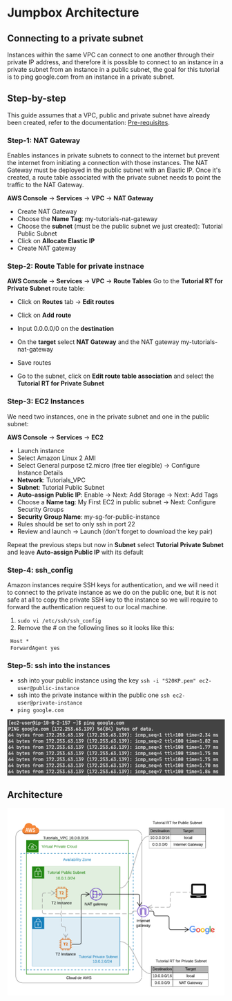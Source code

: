 # Jumpbox Architecture


## Connecting to a private subnet
Instances within the same VPC can connect to one another through their private IP address, and therefore it is possible 
to connect to an instance in a private subnet from an instance in a public subnet, the goal for this tutorial is to ping google.com
from an instance in a private subnet. 

## Step-by-step
This guide assumes that a VPC, public and private subnet have already been created, refer to the documentation: [Pre-requisites](../README.md). 

### Step-1: NAT Gateway
Enables instances in private subnets to connect to the internet but prevent the internet from initiating a connection with those instances. 
The NAT Gateway must be deployed in the public subnet with an Elastic IP. Once it's created, a route table associated with the private subnet needs 
to point the traffic to the NAT Gateway.

**AWS Console** -> **Services** -> **VPC** -> **NAT Gateway**
* Create NAT Gateway
* Choose the **Name Tag**: my-tutorials-nat-gateway
* Choose the **subnet** (must be the public subnet we just created): Tutorial Public Subnet
* Click on **Allocate Elastic IP**
* Create NAT gateway

### Step-2: Route Table for private instnace
**AWS Console** -> **Services** -> **VPC** -> **Route Tables**
Go to the **Tutorial RT for Private Subnet** route table:

* Click on **Routes** tab -> **Edit routes** 
* Click on **Add route**  
* Input 0.0.0.0/0 on the **destination**  
* On the **target** select **NAT Gateway** and the NAT gateway my-tutorials-nat-gateway
* Save routes

* Go to the subnet, click on **Edit route table association** and select the **Tutorial RT for Private Subnet**


### Step-3: EC2 Instances
We need two instances, one in the private subnet and one in the public subnet: 

**AWS Console** -> **Services** -> **EC2**
* Launch instance
* Select Amazon Linux 2 AMI 
* Select General purpose t2.micro (free tier elegible) -> Configure Instance Details
* **Network**: Tutorials_VPC
* **Subnet**: Tutorial Public Subnet
* **Auto-assign Public IP**: Enable -> Next: Add Storage -> Next: Add Tags
* Choose a **Name tag**: My First EC2 in public subnet -> Next: Configure Security Groups
* **Security Group Name**: my-sg-for-public-instance
* Rules should be set to only ssh in port 22
* Review and launch -> Launch (don't forget to download the key pair)

Repeat the previous steps but now in **Subnet** select **Tutorial Private Subnet**  and leave **Auto-assign Public IP** with its default


### Step-4: ssh_config 
Amazon instances require SSH keys for authentication, and we will need it to connect to the private instance as we do on 
the public one, but it is not safe at all to copy the private SSH key to the instance so we will require to forward the 
authentication request to our local machine. 
1. `sudo vi /etc/ssh/ssh_config`
2. Remove the # on the following lines so it looks like this: 
```
 Host *
 ForwardAgent yes
```

### Step-5: ssh into the instances
* ssh into your public instance using the key `ssh -i "S20KP.pem" ec2-user@public-instance`
* ssh into the private instance within the public one  `ssh ec2-user@private-instance`
* ``ping google.com``

![Ping google.com](images/ping_google.png)


## Architecture
![Jumpbox architecture](images/JumpboxArchitecture.png)